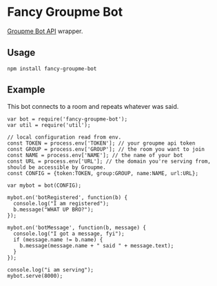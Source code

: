 # Fancy Groupme Bot

[Groupme Bot API](https://dev.groupme.com/tutorials/bots) wrapper.

## Usage

`npm install fancy-groupme-bot`

## Example

This bot connects to a room and repeats whatever was said.

```
var bot = require('fancy-groupme-bot');
var util = require('util');

// local configuration read from env.
const TOKEN = process.env['TOKEN']; // your groupme api token
const GROUP = process.env['GROUP']; // the room you want to join
const NAME = process.env['NAME']; // the name of your bot
const URL = process.env['URL']; // the domain you're serving from, should be accessible by Groupme.
const CONFIG = {token:TOKEN, group:GROUP, name:NAME, url:URL};

var mybot = bot(CONFIG);

mybot.on('botRegistered', function(b) {
  console.log("I am registered");
  b.message("WHAT UP BRO?");
});

mybot.on('botMessage', function(b, message) {
  console.log("I got a message, fyi");
  if (message.name != b.name) {
    b.message(message.name + " said " + message.text);
  }
});

console.log("i am serving");
mybot.serve(8000);
```
